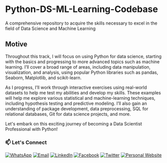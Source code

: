 # Python-DS-ML-Learning-Codebase
A comprehensive repository to acquire the skills necessary to excel in the field of Data Science and Machine Learning

## Motive
Throughout this track, I will focus on using Python for data science, starting with the basics and progressing to more advanced topics such as machine learning. I’ll cover a broad range of areas, including data manipulation, visualization, and analysis, using popular Python libraries such as pandas, Seaborn, Matplotlib, and scikit-learn.

As I progress, I’ll work through interactive exercises using real-world datasets to help me test my abilities and develop my skills. These examples will help me explore various statistical and machine-learning techniques, including hypothesis testing and predictive modeling. I’ll also gain an understanding of package development, data preprocessing, SQL for relational databases, Git for data science projects, and more.

Let's embark on this exciting journey of becoming a Data Scientist Professional with Python!

### 📫 Let's Connect

[![WhatsApp](https://img.shields.io/badge/WhatsApp-25D366?style=for-the-badge&logo=whatsapp&logoColor=white)](https://wa.me/923074315952)
[![Email](https://img.shields.io/badge/Email-D14836?style=for-the-badge&logo=gmail&logoColor=white)](mailto:asadali27232@gmail.com)
[![LinkedIn](https://img.shields.io/badge/LinkedIn-0077B5?style=for-the-badge&logo=linkedin&logoColor=white)](https://www.linkedin.com/in/asadali27232/)
[![Facebook](https://img.shields.io/badge/Facebook-1877F2?style=for-the-badge&logo=facebook&logoColor=white)](https://www.facebook.com/asadalighaffar)
[![Twitter](https://img.shields.io/badge/Twitter-1DA1F2?style=for-the-badge&logo=twitter&logoColor=white)](https://twitter.com/asadali27232)
[![Personal Website](https://img.shields.io/badge/Personal%20Website-24292e?style=for-the-badge&logo=react&logoColor=white&color=purplr)](https://asadali27232.github.io/asadali27232)
